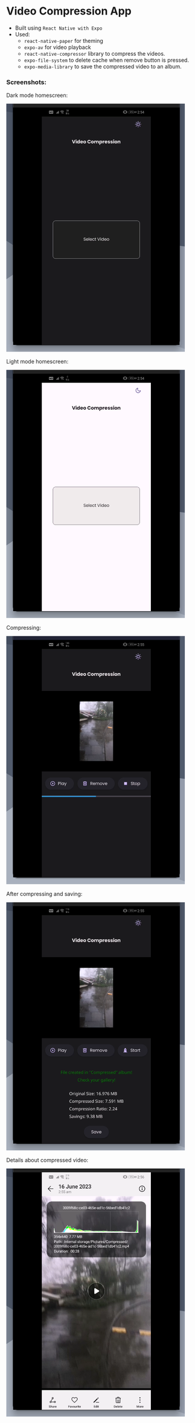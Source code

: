 # Video Compression App

- Built using `React Native with Expo`
- Used:
  - `react-native-paper` for theming
  - `expo-av` for video playback
  - `react-native-compressor` library to compress the videos.
  - `expo-file-system` to delete cache when remove button is pressed.
  - `expo-media-library` to save the compressed video to an album.

### Screenshots:

Dark mode homescreen:

![Dark Mode Homescreen](public/darkMain.png)

Light mode homescreen:

![Light Mode Homescreen](public/lightMain.png)

Compressing:

![Compressing](public/compressing.png)

After compressing and saving:

![Compressed and Saved](public/compressedAndSaved.png)

Details about compressed video:

![Details inside gallery](public/insideGallery.png)
